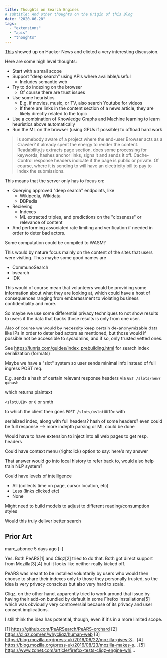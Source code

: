 ```yaml
---
title: Thoughts on Search Engines
# subtitle: And other thoughts on the Origin of this Blog
date: "2020-06-20"
tags:
  - "extensions"
  - "apis"
  - "thoughts"
---
```


[This](https://news.ycombinator.com/item?id=25127371) showed up on Hacker News and elicted a very interesting discussion.

Here are some high level thoughts:

- Start with a small scope
- Support "deep search" using APIs where available/useful
  - Includes semantic web
- Try to do indexing on the browser
  - Of course there are trust issues
- Use some heuristics
  - E.g. if movies, music, or TV, also search Youtube for videos
  - If there are links in the content section of a news article, they are likely directly related to the topic
- Use a combination of Knowledge Graphs and Machine learning to learn heuristics above automatically
- Run the ML on the browser (using GPUs if possible) to offload hard work

> is somebody aware of a project where the end-user Browser acts as a Crawler? it already spent the energy to render the content. Readability.js extracts page section, does some processing for keywords, hashes anchor links, signs it and sends it off. Cache-Control response headers indicate if the page is public or private. Of course, where it is sending to will have an electricity bill to pay to index the submissions.

This means that the server only has to focus on:

- Querying approved "deep search" endpoints, like
  - Wikipedia, Wikidata
  - DBPedia
- Recieving
  - Indexes
  - ML extracted triples, and predictions on the "closeness" or relevance of content
- And performing associated rate limiting and verification if needed in order to deter bad actors.

Some computation could be compiled to WASM?

This would by nature focus mainly on the content of the sites that users were visiting. Thus maybe some good names are

- CommunoSearch
- bsearch
- IDK

This would of course mean that volunteers would be providing some information about what they are looking at, which could have a host of consequences ranging from embarassment to violating business confidentiality and more.

So maybe we use some differential privacy techniques to not show results to users if the data that backs those results is only from one user.

Also of course we would by necessity keep certain de-anonymizable data like IPs in order to deter bad actors as mentioned, but those would if possible not be accessible to sysadmins, and if so, only trusted vetted ones.

See https://lunrjs.com/guides/index_prebuilding.html for search index serialization (formats)

Maybe we have a "slot" system so user sends minimal info instead of full ingress POST req.

E.g. sends a hash of certain relevant response headers via `GET /slots/new?q=hash`

which returns plaintext

`<slotUUID>` or `0` or smth

to which the client then goes `POST /slots/<slotUUID>` with

serialized index, along with full headers? hash of some headers?
even could be full response --> more indepth parsing or ML could be done

Would have to have extension to inject into all web pages to get resp. headers

Could have context menu (rightclick) option to say: here's my answer

That answer would go into local history to refer back to, would also help train NLP system?

Could have levels of intelligence

- All (collects time on page, cursor location, etc)
- Less (links clicked etc)
- None

Might need to build models to adjust to different reading/consumption styles

Would this truly deliver better search

## Prior Art

marc_abonce 5 days ago [–]

Yes. Both PeARS[1] and Cliqz[2] tried to do that. Both got direct support from Mozilla[3][4] but it looks like neither really kicked off.

PeARS was meant to be installed voluntarily by users who would then choose to share their indexes only to those they personally trusted, so the idea is very privacy conscious but also very hard to scale.

Cliqz, on the other hand, apparently tried to work around that issue by having their add-on bundled by default in some Firefox installations[5] which was obviously very controversial because of its privacy and user consent implications.

I still think the idea has potential, though, even if it's in a more limited scope.

[1] https://github.com/PeARSearch/PeARS-orchard [2] https://cliqz.com/en/whycliqz/human-web [3] https://blog.mozilla.org/press-uk/2016/06/22/mozilla-gives-3... [4] https://blog.mozilla.org/press-uk/2016/08/23/mozilla-makes-s... [5] https://www.zdnet.com/article/firefox-tests-cliqz-engine-whi...
